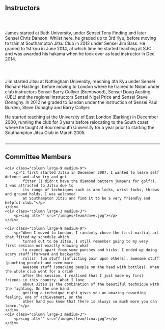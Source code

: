 ## Instructors
<div class="row">
    <div class="column large-3 medium-3">
        <p><img alt="" src="/images/team/james.jpg"></p>
    </div>
    <div class="column large-9 medium-9">
        <p>James started at Bath University, under Sensei Tony Finding and later Sensei Chris Danson. Whilst
            here, he graded up to 3rd Kyu, before moving to train at Southampton Jitsu Club in 2012 under
            Sensei Jim Bass. He graded to 1st kyu in June 2014, at which time he started teaching at SJC and
            was awarded his hakama when he took over as lead instructor in Dec 2014.</p>
    </div>
</div>
<div class="row">
    <div class="column large-3 medium-3">
        <p><img alt="" src="/images/team/jim.jpg"></p>
    </div>
    <div class="column large-9 medium-9">
        <p>Jim started Jitsu at Nottingham University, reaching 4th Kyu under Sensei Richard Hastings,
            before moving to London where he trained to Nidan under club instructors Sensei Barry Collyer
            (Brentwood), Sensei Doug Austing (UEL) and the regional instructors Sensei Nigel Price and
            Sensei Steve Donaghy. In 2012 he graded to Sandan under the instruction of Sensei Paul Burden,
            Steve Donaghy and Barry Collyer.</p>
        <p>He started teaching at the University of East London (Barking) in December 2000, running the club
            for 3 years before relocating to the South coast where he taught at Bournemouth University for a
            year prior to starting the Southampton Jitsu Club in March 2005.</p>
    </div>
</div>
<hr/>

## Committee Members
<div class="row">

    <div class="column large-9 medium-9">
        <p>"I first started Jitsu in December 2007. I wanted to learn self defence and also try and get
            fitter (I didn't have the diamond pattern jumpers for golf!). I was attracted to Jitsu due to
            its range of techniques such as arm locks, wrist locks, throws and ground holds. I was welcomed
            at Southampton Jitsu and find it to be a very friendly and helpful club."</p>
    </div>
    <div class="column large-3 medium-3">
        <p><img alt="" src="/images/team/dave.jpg"></p>
    </div>
</div>
<div class="row">

    <div class="column large-9 medium-9">
        <p>"When I moved to London, I randomly chose the first martial art that fitted my schedule which
            turned out to be Jitsu. I still remember going to my very first session not exactly knowing what
            to expect apart from some punches and kicks. I ended up doing scary stuff (forward and backwards
            rolls), fun stuff (inflicting pain upon others), awesome stuff (punching people) and even more
            awesome stuff (smacking people on the head with bottles). When the whole club went for a drink
            after the session, I realised that I just made my first friends in this country. What I love
            about Jitsu is the combination of the beautiful technique with the fighting. On the one hand
            getting a technique right gives you an amazing rewarding feeling, one of achievement, on the
            other hand you know that there is always so much more you can learn."</p>
    </div>
    <div class="column large-3 medium-3">
        <p><img alt="" src="/images/team/tina.jpg"></p>
    </div>
</div>
